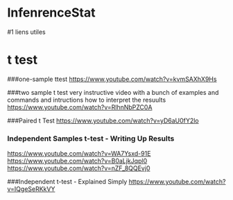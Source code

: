 InfenrenceStat
==============


#1 liens utiles

# t test
###one-sample ttest
https://www.youtube.com/watch?v=kvmSAXhX9Hs

###two sample t test 
very instructive video with a bunch of examples and commands and  intructions how to interpret the resuults
https://www.youtube.com/watch?v=RlhnNbPZC0A

###Paired t Test
https://www.youtube.com/watch?v=yD6aU0fY2lo


### Independent Samples t-test - Writing Up Results
https://www.youtube.com/watch?v=WA7Ysxd-91E
https://www.youtube.com/watch?v=B0aLjkJqpl0
https://www.youtube.com/watch?v=nZF_8QQEvj0



###Independent t-test - Explained Simply
https://www.youtube.com/watch?v=IQgeSeRKkVY

